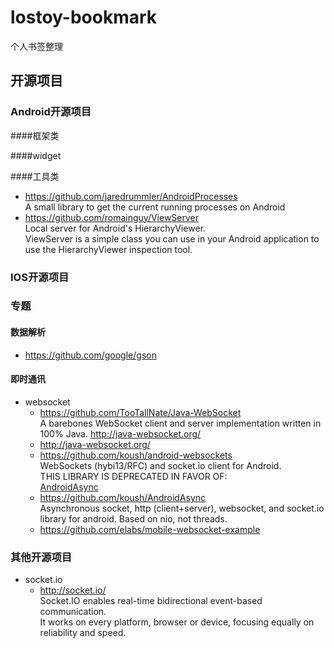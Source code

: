 # lostoy-bookmark
个人书签整理

## 开源项目

### Android开源项目

####框架类

####widget

####工具类  
* https://github.com/jaredrummler/AndroidProcesses    
	A small library to get the current running processes on Android
* https://github.com/romainguy/ViewServer  
	Local server for Android's HierarchyViewer.  
	ViewServer is a simple class you can use in your Android application
	to use the HierarchyViewer inspection tool.  

### IOS开源项目

### 专题
#### 数据解析
* https://github.com/google/gson

#### 即时通讯
* websocket
	- https://github.com/TooTallNate/Java-WebSocket    
		A barebones WebSocket client and server implementation written in 100% Java. http://java-websocket.org/
	- http://java-websocket.org/
	- https://github.com/koush/android-websockets    
		WebSockets (hybi13/RFC) and socket.io client for Android.    
		THIS LIBRARY IS DEPRECATED IN FAVOR OF:  
[AndroidAsync](https://github.com/koush/AndroidAsync)  
	- https://github.com/koush/AndroidAsync    
		Asynchronous socket, http (client+server), websocket, and socket.io library for android. Based on nio, not threads.  
	- https://github.com/elabs/mobile-websocket-example  

### 其他开源项目  
* socket.io  
	- http://socket.io/    
		Socket.IO enables real-time bidirectional event-based communication.  
		It works on every platform, browser or device, focusing equally on reliability and speed.


